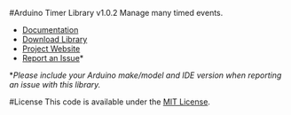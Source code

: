 #Arduino Timer Library v1.0.2
Manage many timed events.

* [Documentation](http://robotsbigdata.com/docs-arduino-timer.html)
* [Download Library](https://github.com/alextaujenis/RBD_Timer/raw/master/extras/RBD_Timer.zip)
* [Project Website](http://robotsbigdata.com)
* [Report an Issue](https://github.com/alextaujenis/RBD_Timer/issues/new)*

\**Please include your Arduino make/model and IDE version when reporting an issue with this library.*

#License
This code is available under the [MIT License](http://opensource.org/licenses/mit-license.php).